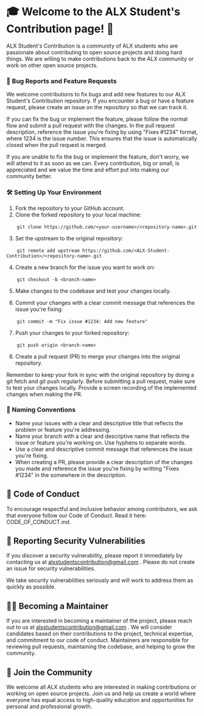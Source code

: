 # 🎓 Welcome to the ALX Student's Contribution page! 🚀
ALX Student's Contribution is a community of ALX students who are passionate about contributing to open source projects and doing hard things. We are willing to make contributions back to the ALX community or work on other open source projects.

### 🐛 Bug Reports and Feature Requests
We welcome contributions to fix bugs and add new features to our ALX Student's Contribution repository. If you encounter a bug or have a feature request, please create an issue on the repository so that we can track it.

If you can fix the bug or implement the feature, please follow the normal flow and submit a pull request with the changes. In the pull request description, reference the issue you're fixing by using "Fixes #1234" format, where 1234 is the issue number. This ensures that the issue is automatically closed when the pull request is merged.

If you are unable to fix the bug or implement the feature, don't worry, we will attend to it as soon as we can. Every contribution, big or small, is appreciated and we value the time and effort put into making our community better.

### 🛠️ Setting Up Your Environment

1. Fork the repository to your GitHub account.
2. Clone the forked repository to your local machine:

&nbsp;&nbsp;&nbsp;&nbsp;&nbsp;&nbsp; `git clone https://github.com/<your-username>/<repository-name>.git`

3. Set the upstream to the original repository:

&nbsp;&nbsp;&nbsp;&nbsp;&nbsp;&nbsp; `git remote add upstream https://github.com/<ALX-Student-Contribution>/<repository-name>.git`

4. Create a new branch for the issue you want to work on:

&nbsp;&nbsp;&nbsp;&nbsp;&nbsp;&nbsp; `git checkout -b <branch-name>`

5. Make changes to the codebase and test your changes locally.

6. Commit your changes with a clear commit message that references the issue you're fixing:

&nbsp;&nbsp;&nbsp;&nbsp;&nbsp;&nbsp; `git commit -m "Fix issue #1234: Add new feature"`

7. Push your changes to your forked repository:

&nbsp;&nbsp;&nbsp;&nbsp;&nbsp;&nbsp; `git push origin <branch-name>`

8. Create a pull request (PR) to merge your changes into the original repository.

Remember to keep your fork in sync with the original repository by doing a git fetch and git push regularly.
Before submitting a pull request, make sure to test your changes locally. Provide a screen recording of the implemented changes when making the PR.

### 🌟 Naming Conventions
- Name your issues with a clear and descriptive title that reflects the problem or feature you're addressing.
- Name your branch with a clear and descriptive name that reflects the issue or feature you're working on. Use hyphens to separate words.
- Use a clear and descriptive commit message that references the issue you're fixing.
- When creating a PR, please provide a clear description of the changes you made and reference the issue you're fixing by writting "Fixes #1234" in the somewhere in the description. 
## 💬 Code of Conduct
To encourage respectful and inclusive behavior among contributors, we ask that everyone follow our Code of Conduct. Read it here: CODE_OF_CONDUCT.md.

## 🚨 Reporting Security Vulnerabilities
If you discover a security vulnerability, please report it immediately by contacting us at alxstudentscontribution@gmail.com . Please do not create an issue for security vulnerabilities.

We take security vulnerabilities seriously and will work to address them as quickly as possible.

## 👨‍💻 Becoming a Maintainer
If you are interested in becoming a maintainer of the project, please reach out to us at alxstudentscontribution@gmail.com . We will consider candidates based on their contributions to the project, technical expertise, and commitment to our code of conduct. Maintainers are responsible for reviewing pull requests, maintaining the codebase, and helping to grow the community.

## 🤝 Join the Community
We welcome all ALX students who are interested in making contributions or working on open source projects. Join us and help us create a world where everyone has equal access to high-quality education and opportunities for personal and professional growth.
